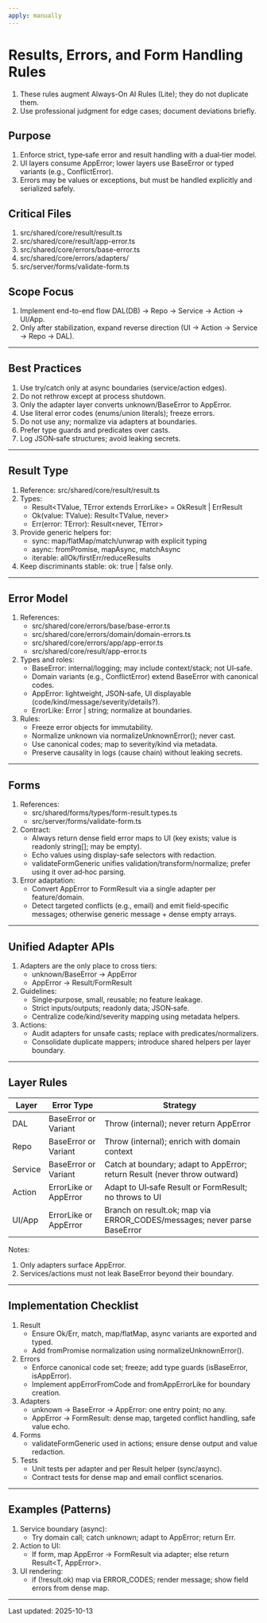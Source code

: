 ```yaml
---
apply: manually
---
```


# Results, Errors, and Form Handling Rules

1. These rules augment Always-On AI Rules (Lite); they do not duplicate them.
2. Use professional judgment for edge cases; document deviations briefly.

## Purpose

1. Enforce strict, type‑safe error and result handling with a dual‑tier model.
2. UI layers consume AppError; lower layers use BaseError or typed variants (e.g., ConflictError).
3. Errors may be values or exceptions, but must be handled explicitly and serialized safely.

## Critical Files

1. src/shared/core/result/result.ts
2. src/shared/core/result/app-error.ts
3. src/shared/core/errors/base-error.ts
4. src/shared/core/errors/adapters/
5. src/server/forms/validate-form.ts

## Scope Focus

1. Implement end-to-end flow DAL(DB) → Repo → Service → Action → UI/App.
2. Only after stabilization, expand reverse direction (UI → Action → Service → Repo → DAL).

---

## Best Practices

1. Use try/catch only at async boundaries (service/action edges).
2. Do not rethrow except at process shutdown.
3. Only the adapter layer converts unknown/BaseError to AppError.
4. Use literal error codes (enums/union literals); freeze errors.
5. Do not use any; normalize via adapters at boundaries.
6. Prefer type guards and predicates over casts.
7. Log JSON‑safe structures; avoid leaking secrets.

---

## Result Type

1. Reference: src/shared/core/result/result.ts
2. Types:
   - Result<TValue, TError extends ErrorLike> = OkResult<TValue> | ErrResult<TError>
   - Ok<TValue>(value: TValue): Result<TValue, never>
   - Err<TError extends ErrorLike>(error: TError): Result<never, TError>
3. Provide generic helpers for:
   - sync: map/flatMap/match/unwrap with explicit typing
   - async: fromPromise, mapAsync, matchAsync
   - iterable: allOk/firstErr/reduceResults
4. Keep discriminants stable: ok: true | false only.

---

## Error Model

1. References:
   - src/shared/core/errors/base/base-error.ts
   - src/shared/core/errors/domain/domain-errors.ts
   - src/shared/core/errors/app/app-error.ts
   - src/shared/core/result/app-error.ts
2. Types and roles:
   - BaseError: internal/logging; may include context/stack; not UI‑safe.
   - Domain variants (e.g., ConflictError) extend BaseError with canonical codes.
   - AppError: lightweight, JSON‑safe, UI displayable (code/kind/message/severity/details?).
   - ErrorLike: Error | string; normalize at boundaries.
3. Rules:
   - Freeze error objects for immutability.
   - Normalize unknown via normalizeUnknownError(); never cast.
   - Use canonical codes; map to severity/kind via metadata.
   - Preserve causality in logs (cause chain) without leaking secrets.

---

## Forms

1. References:
   - src/shared/forms/types/form-result.types.ts
   - src/server/forms/validate-form.ts
2. Contract:
   - Always return dense field error maps to UI (key exists; value is readonly string[]; may be empty).
   - Echo values using display-safe selectors with redaction.
   - validateFormGeneric unifies validation/transform/normalize; prefer using it over ad‑hoc parsing.
3. Error adaptation:
   - Convert AppError to FormResult via a single adapter per feature/domain.
   - Detect targeted conflicts (e.g., email) and emit field‑specific messages; otherwise generic message + dense empty arrays.

---

## Unified Adapter APIs

1. Adapters are the only place to cross tiers:
   - unknown/BaseError → AppError
   - AppError → Result/FormResult
2. Guidelines:
   - Single‑purpose, small, reusable; no feature leakage.
   - Strict inputs/outputs; readonly data; JSON‑safe.
   - Centralize code/kind/severity mapping using metadata helpers.
3. Actions:
   - Audit adapters for unsafe casts; replace with predicates/normalizers.
   - Consolidate duplicate mappers; introduce shared helpers per layer boundary.

---

## Layer Rules

| Layer   | Error Type            | Strategy                                                                  |
| ------- | --------------------- | ------------------------------------------------------------------------- |
| DAL     | BaseError or Variant  | Throw (internal); never return AppError                                   |
| Repo    | BaseError or Variant  | Throw (internal); enrich with domain context                              |
| Service | BaseError or Variant  | Catch at boundary; adapt to AppError; return Result (never throw outward) |
| Action  | ErrorLike or AppError | Adapt to UI‑safe Result or FormResult; no throws to UI                    |
| UI/App  | ErrorLike or AppError | Branch on result.ok; map via ERROR_CODES/messages; never parse BaseError  |

Notes:

1. Only adapters surface AppError.
2. Services/actions must not leak BaseError beyond their boundary.

---

## Implementation Checklist

1. Result
   - Ensure Ok/Err, match, map/flatMap, async variants are exported and typed.
   - Add fromPromise normalization using normalizeUnknownError().
2. Errors
   - Enforce canonical code set; freeze; add type guards (isBaseError, isAppError).
   - Implement appErrorFromCode and fromAppErrorLike for boundary creation.
3. Adapters
   - unknown → BaseError → AppError: one entry point; no any.
   - AppError → FormResult: dense map, targeted conflict handling, safe value echo.
4. Forms
   - validateFormGeneric used in actions; ensure dense output and value redaction.
5. Tests
   - Unit tests per adapter and per Result helper (sync/async).
   - Contract tests for dense map and email conflict scenarios.

---

## Examples (Patterns)

1. Service boundary (async):
   - Try domain call; catch unknown; adapt to AppError; return Err<AppError>.
2. Action to UI:
   - If form, map AppError → FormResult via adapter; else return Result<T, AppError>.
3. UI rendering:
   - if (!result.ok) map via ERROR_CODES; render message; show field errors from dense map.

---

Last updated: 2025-10-13
